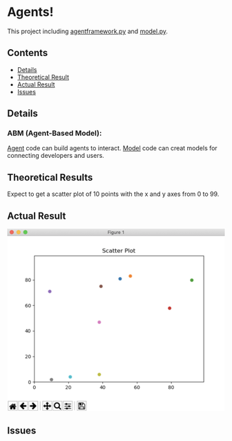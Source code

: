 # Agents!

This project including [agentframework.py](https://github.com/hahatori/Agents/blob/master/agentframework.py) and [model.py](https://github.com/hahatori/Agents/blob/master/model.py).

## Contents

- [Details](#details)
- [Theoretical Result](#theoretical)
- [Actual Result](#actual)
- [Issues](#issues)

## Details

### ABM (Agent-Based Model):

[Agent]() code can build agents to interact.
[Model]() code can creat models for connecting developers and users.

###


## Theoretical Results

Expect to get a scatter plot of 10 points with the x and y axes from 0 to 99.

## Actual Result

![Scatter Plot](https://github.com/hahatori/Python_Assignment1/blob/master/AgentPlot.png)

## Issues




